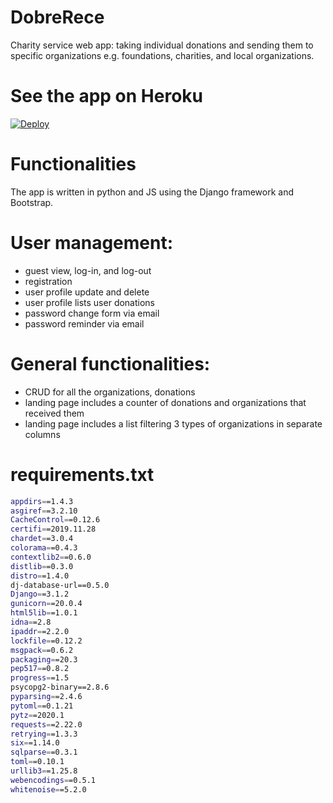 # DobreRece
Charity service web app: taking individual donations and sending them to specific organizations e.g. foundations, charities, and local organizations.

# See the app on Heroku
<a href="https://dobrerece.herokuapp.com">
  <img src="https://www.herokucdn.com/deploy/button.svg" alt="Deploy">
</a>


# Functionalities
The app is written in python and JS using the Django framework and Bootstrap.

# User management:
- guest view, log-in, and log-out
- registration
- user profile update and delete
- user profile lists user donations
- password change form via email
- password reminder via email

# General functionalities:
- CRUD for all the organizations, donations
- landing page includes a counter of donations and organizations that received them
- landing page includes a list filtering 3 types of organizations in separate columns

# requirements.txt
```sh
appdirs==1.4.3
asgiref==3.2.10
CacheControl==0.12.6
certifi==2019.11.28
chardet==3.0.4
colorama==0.4.3
contextlib2==0.6.0
distlib==0.3.0
distro==1.4.0
dj-database-url==0.5.0
Django==3.1.2
gunicorn==20.0.4
html5lib==1.0.1
idna==2.8
ipaddr==2.2.0
lockfile==0.12.2
msgpack==0.6.2
packaging==20.3
pep517==0.8.2
progress==1.5
psycopg2-binary==2.8.6
pyparsing==2.4.6
pytoml==0.1.21
pytz==2020.1
requests==2.22.0
retrying==1.3.3
six==1.14.0
sqlparse==0.3.1
toml==0.10.1
urllib3==1.25.8
webencodings==0.5.1
whitenoise==5.2.0
```
